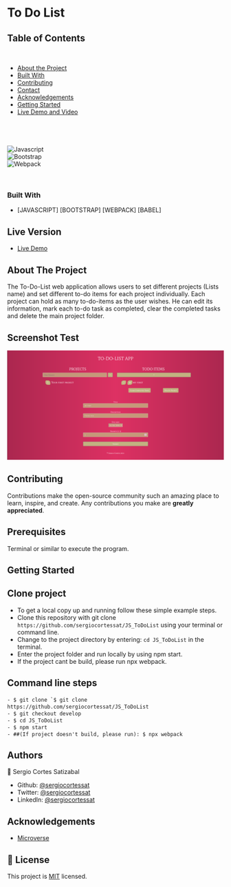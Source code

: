 # To Do List

## Table of Contents
  <br />

* [About the Project](#about-the-project)
* [Built With](#built-with)
* [Contributing](#contributing)
* [Contact](#authors)
* [Acknowledgements](#acknowledgements) 
* [Getting Started](#getting-started) 
* [Live Demo and Video](#live-version) 

#
<br />

![Javascript](https://img.shields.io/badge/Javascript-3776AB?style=for-the-badge&logo=javascript&logoColor=white) <br/>
![Bootstrap](https://img.shields.io/badge/Bootstrap-092E20?style=for-the-badge&logo=bootstrap&logoColor=white) <br/>
![Webpack](https://img.shields.io/badge/Webpack-092E20?style=for-the-badge&logo=webpack&logoColor=white) <br/>


<br />

### Built With

* [JAVASCRIPT] [BOOTSTRAP] [WEBPACK] [BABEL]

## Live Version

* [Live Demo](https://sergiocortessat.github.io/JS_ToDoList/) 

<!-- ABOUT THE PROJECT   -->
## About The Project
The To-Do-List web application allows users to set different projects (Lists name) and set different to-do items for each project individually. Each project can hold as many to-do-items as the user wishes. He can edit its information, mark each to-do task as completed, clear the completed tasks and delete the main project folder.


## Screenshot Test

<p align="center">
  <img height="auto" src="Screenshot.png">
</p>



## Contributing

Contributions make the open-source community such an amazing place to learn, inspire, and create. Any contributions you make are **greatly appreciated**.

## Prerequisites

Terminal or similar to execute the program.


## Getting Started


## Clone project

- To get a local copy up and running follow these simple example steps.
- Clone this repository with git clone ```https://github.com/sergiocortessat/JS_ToDoList``` using your terminal or command line.
- Change to the project directory by entering: ```cd JS_ToDoList``` in the terminal.
- Enter the project folder and run locally by using npm start.
- If the project cant be build, please run npx webpack.

## Command line steps
```
- $ git clone `$ git clone https://github.com/sergiocortessat/JS_ToDoList
- $ git checkout develop
- $ cd JS_ToDoList
- $ npm start
- ##(If project doesn't build, please run): $ npx webpack
```

## Authors

👤 Sergio Cortes Satizabal

- Github: [@sergiocortessat](https://github.com/sergiocortessat)
- Twitter: [@sergiocortessat](https://twitter.com/sergiocortessat)
- LinkedIn: [@sergiocortessat](www.linkedin.com/in/sergio-cortes-satizabal-3b452194)


<!-- ACKNOWLEDGEMENTS -->
## Acknowledgements

* [Microverse](https://www.microverse.org/)


## 📝 License

This project is [MIT](https://github.com/sergiocortessat/sergiocortessat/blob/main/LICENSE) licensed.


